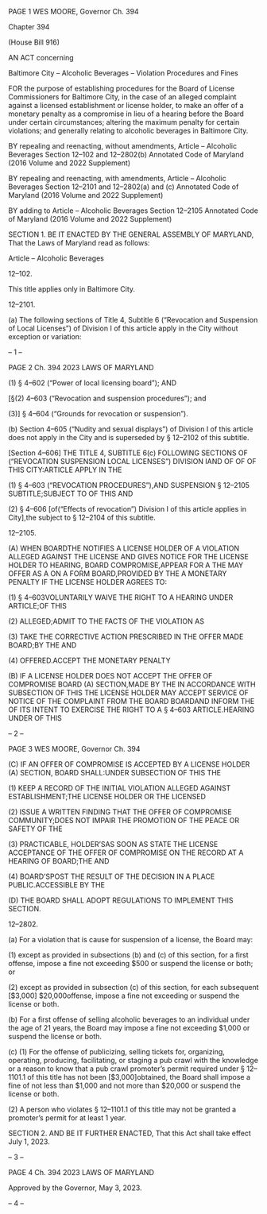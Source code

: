 PAGE 1
WES MOORE, Governor Ch. 394

Chapter 394

(House Bill 916)

AN ACT concerning

Baltimore City – Alcoholic Beverages – Violation Procedures and Fines

FOR the purpose of establishing procedures for the Board of License Commissioners for
Baltimore City, in the case of an alleged complaint against a licensed establishment
or license holder, to make an offer of a monetary penalty as a compromise in lieu of
a hearing before the Board under certain circumstances; altering the maximum
penalty for certain violations; and generally relating to alcoholic beverages in
Baltimore City.

BY repealing and reenacting, without amendments,
Article – Alcoholic Beverages
Section 12–102 and 12–2802(b)
Annotated Code of Maryland
(2016 Volume and 2022 Supplement)

BY repealing and reenacting, with amendments,
Article – Alcoholic Beverages
Section 12–2101 and 12–2802(a) and (c)
Annotated Code of Maryland
(2016 Volume and 2022 Supplement)

BY adding to
Article – Alcoholic Beverages
Section 12–2105
Annotated Code of Maryland
(2016 Volume and 2022 Supplement)

SECTION 1. BE IT ENACTED BY THE GENERAL ASSEMBLY OF MARYLAND,
That the Laws of Maryland read as follows:

Article – Alcoholic Beverages

12–102.

This title applies only in Baltimore City.

12–2101.

(a) The following sections of Title 4, Subtitle 6 (“Revocation and Suspension of
Local Licenses”) of Division I of this article apply in the City without exception or variation:

– 1 –

PAGE 2
Ch. 394 2023 LAWS OF MARYLAND

(1) § 4–602 (“Power of local licensing board”); AND

[§(2) 4–603 (“Revocation and suspension procedures”); and

(3)] § 4–604 (“Grounds for revocation or suspension”).

(b) Section 4–605 (“Nudity and sexual displays”) of Division I of this article does
not apply in the City and is superseded by § 12–2102 of this subtitle.

[Section 4–606] THE TITLE 4, SUBTITLE 6(c) FOLLOWING SECTIONS OF
(“REVOCATION SUSPENSION LOCAL LICENSES”) DIVISION IAND OF OF OF THIS
CITY:ARTICLE APPLY IN THE

(1) § 4–603 (“REVOCATION PROCEDURES”),AND SUSPENSION
§ 12–2105 SUBTITLE;SUBJECT TO OF THIS AND

(2) § 4–606 [of(“Effects of revocation”) Division I of this article applies in
City],the subject to § 12–2104 of this subtitle.

12–2105.

(A) WHEN BOARDTHE NOTIFIES A LICENSE HOLDER OF A VIOLATION
ALLEGED AGAINST THE LICENSE AND GIVES NOTICE FOR THE LICENSE HOLDER TO
HEARING, BOARD COMPROMISE,APPEAR FOR A THE MAY OFFER AS A ON A FORM
BOARD,PROVIDED BY THE A MONETARY PENALTY IF THE LICENSE HOLDER AGREES
TO:

(1) § 4–603VOLUNTARILY WAIVE THE RIGHT TO A HEARING UNDER
ARTICLE;OF THIS

(2) ALLEGED;ADMIT TO THE FACTS OF THE VIOLATION AS

(3) TAKE THE CORRECTIVE ACTION PRESCRIBED IN THE OFFER MADE
BOARD;BY THE AND

(4) OFFERED.ACCEPT THE MONETARY PENALTY

(B) IF A LICENSE HOLDER DOES NOT ACCEPT THE OFFER OF COMPROMISE
BOARD (A) SECTION,MADE BY THE IN ACCORDANCE WITH SUBSECTION OF THIS THE
LICENSE HOLDER MAY ACCEPT SERVICE OF NOTICE OF THE COMPLAINT FROM THE
BOARD BOARDAND INFORM THE OF ITS INTENT TO EXERCISE THE RIGHT TO A
§ 4–603 ARTICLE.HEARING UNDER OF THIS

– 2 –

PAGE 3
WES MOORE, Governor Ch. 394

(C) IF AN OFFER OF COMPROMISE IS ACCEPTED BY A LICENSE HOLDER
(A) SECTION, BOARD SHALL:UNDER SUBSECTION OF THIS THE

(1) KEEP A RECORD OF THE INITIAL VIOLATION ALLEGED AGAINST
ESTABLISHMENT;THE LICENSE HOLDER OR THE LICENSED

(2) ISSUE A WRITTEN FINDING THAT THE OFFER OF COMPROMISE
COMMUNITY;DOES NOT IMPAIR THE PROMOTION OF THE PEACE OR SAFETY OF THE

(3) PRACTICABLE, HOLDER’SAS SOON AS STATE THE LICENSE
ACCEPTANCE OF THE OFFER OF COMPROMISE ON THE RECORD AT A HEARING OF
BOARD;THE AND

(4) BOARD’SPOST THE RESULT OF THE DECISION IN A PLACE
PUBLIC.ACCESSIBLE BY THE

(D) THE BOARD SHALL ADOPT REGULATIONS TO IMPLEMENT THIS
SECTION.

12–2802.

(a) For a violation that is cause for suspension of a license, the Board may:

(1) except as provided in subsections (b) and (c) of this section, for a first
offense, impose a fine not exceeding $500 or suspend the license or both; or

(2) except as provided in subsection (c) of this section, for each subsequent
[$3,000] $20,000offense, impose a fine not exceeding or suspend the license or both.

(b) For a first offense of selling alcoholic beverages to an individual under the age
of 21 years, the Board may impose a fine not exceeding $1,000 or suspend the license or
both.

(c) (1) For the offense of publicizing, selling tickets for, organizing, operating,
producing, facilitating, or staging a pub crawl with the knowledge or a reason to know that
a pub crawl promoter’s permit required under § 12–1101.1 of this title has not been
[$3,000]obtained, the Board shall impose a fine of not less than $1,000 and not more than
$20,000 or suspend the license or both.

(2) A person who violates § 12–1101.1 of this title may not be granted a
promoter’s permit for at least 1 year.

SECTION 2. AND BE IT FURTHER ENACTED, That this Act shall take effect July
1, 2023.

– 3 –

PAGE 4
Ch. 394 2023 LAWS OF MARYLAND

Approved by the Governor, May 3, 2023.

– 4 –